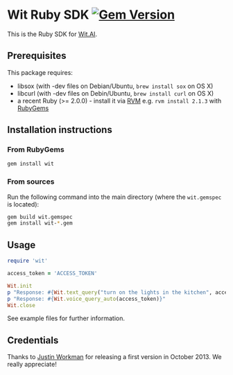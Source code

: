 # Wit Ruby SDK [![Gem Version](https://badge.fury.io/rb/wit.svg)](http://badge.fury.io/rb/wit)

This is the Ruby SDK for [Wit.AI](http://wit.ai).

## Prerequisites

This package requires:

* libsox (with -dev files on Debian/Ubuntu, `brew install sox` on OS X)
* libcurl (with -dev files on Debin/Ubuntu, `brew install curl` on OS X)
* a recent Ruby (>= 2.0.0) - install it via [RVM](http://rvm.io) e.g. `rvm install 2.1.3` with [RubyGems](http://rubygems.org)

## Installation instructions

### From RubyGems

```bash
gem install wit
```

### From sources

Run the following command into the main directory (where the `wit.gemspec` is located):

```bash
gem build wit.gemspec
gem install wit-*.gem
```

## Usage

```ruby
require 'wit'

access_token = 'ACCESS_TOKEN'

Wit.init
p "Response: #{Wit.text_query("turn on the lights in the kitchen", access_token)}"
p "Response: #{Wit.voice_query_auto(access_token)}"
Wit.close
```

See example files for further information.

## Credentials

Thanks to [Justin Workman](http://github.com/xtagon) for releasing a first version in October 2013. We really appreciate!
